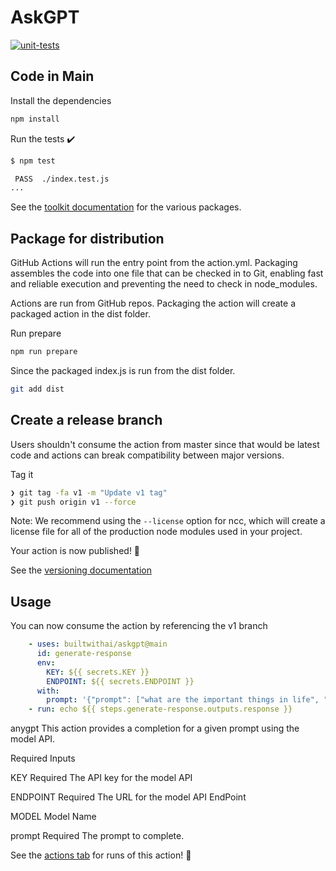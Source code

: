 # AskGPT

[![unit-tests](https://github.com/builtwithai/askgpt/actions/workflows/test.yml/badge.svg)](https://github.com/builtwithai/askgpt/actions/workflows/test.yml)



## Code in Main

Install the dependencies

```bash
npm install
```

Run the tests :heavy_check_mark:

```bash
$ npm test

 PASS  ./index.test.js
...
```

See the [toolkit documentation](https://github.com/actions/toolkit/blob/master/README.md#packages) for the various packages.

## Package for distribution

GitHub Actions will run the entry point from the action.yml. Packaging assembles the code into one file that can be checked in to Git, enabling fast and reliable execution and preventing the need to check in node_modules.

Actions are run from GitHub repos.  Packaging the action will create a packaged action in the dist folder.

Run prepare

```bash
npm run prepare
```

Since the packaged index.js is run from the dist folder.

```bash
git add dist
```

## Create a release branch

Users shouldn't consume the action from master since that would be latest code and actions can break compatibility between major versions.

Tag it

```bash
❯ git tag -fa v1 -m "Update v1 tag"
❯ git push origin v1 --force
```

Note: We recommend using the `--license` option for ncc, which will create a license file for all of the production node modules used in your project.

Your action is now published! :rocket:

See the [versioning documentation](https://github.com/actions/toolkit/blob/master/docs/action-versioning.md)

## Usage

You can now consume the action by referencing the v1 branch

```yaml
    - uses: builtwithai/askgpt@main
      id: generate-response
      env:
        KEY: ${{ secrets.KEY }}
        ENDPOINT: ${{ secrets.ENDPOINT }}
      with:
        prompt: '{"prompt": ["what are the important things in life", "rank in order of difficulty.", "pick top 3"]}'
    - run: echo ${{ steps.generate-response.outputs.response }}
```

anygpt
This action provides a completion for a given prompt using the model API.

Required Inputs

KEY
Required The API key for the model API

ENDPOINT
Required The URL for the model API EndPoint

MODEL
Model Name

prompt
Required The prompt to complete.


See the [actions tab](https://github.com/builtwithai/askgpt/actions) for runs of this action! :rocket:
